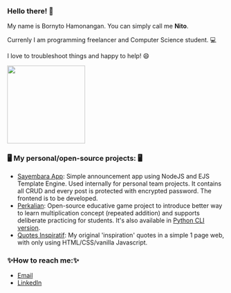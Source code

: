 ### Hello there! 👋

My name is Bornyto Hamonangan. You can simply call me **Nito**.

Currenly I am programming freelancer and Computer Science student. 💻

I love to troubleshoot things and happy to help! :smile:

<p align="left">
<a href="https://github.com/hamonangann">
  <img height="180em" src="https://github-readme-stats-eight-theta.vercel.app/api/top-langs/?username=hamonangann&layout=compact&langs_count=8&theme=algolia"/>
</a>
</p>

### 🖥️ My personal/open-source projects: 🖥️
- [Sayembara App](https://sayembara-nit.herokuapp.com/): Simple announcement app using NodeJS and EJS Template Engine. Used internally for personal team projects. It contains all CRUD and every post is protected with encrypted password. The frontend is to be developed.
- [Perkalian](https://perkalian.netlify.app/): Open-source educative game project to introduce better way to learn multiplication concept (repeated addition) and supports deliberate practicing for students. It's also available in [Python CLI version](https://github.com/hamonangann/perkalian).
- [Quotes Inspiratif](https://quotes-inspiratif.netlify.app/): My original 'inspiration' quotes in a simple 1 page web, with only using HTML/CSS/vanilla Javascript.
### ✨How to reach me:✨
- [Email](mailto:b.hamonangan.p@gmail.com)
- [LinkedIn](https://www.linkedin.com/in/bornyto-hamonangan)



<!--
**hamonangann/hamonangann** is a ✨ _special_ ✨ repository because its `README.md` (this file) appears on your GitHub profile.

Here are some ideas to get you started:

- 🔭 I’m currently working on ...
- 🌱 I’m currently learning ...
- 👯 I’m looking to collaborate on ...
- 🤔 I’m looking for help with ...
- 💬 Ask me about ...
- 📫 How to reach me: ...
- 😄 Pronouns: ...
- ⚡ Fun fact: ...
-->

